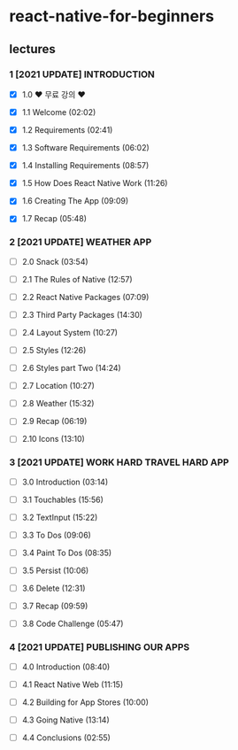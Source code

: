 # react-native-for-beginners

## lectures

### 1 [2021 UPDATE] INTRODUCTION

- [X] 1.0 ❤️ 무료 강의 ❤️

- [X] 1.1 Welcome (02:02)

- [X] 1.2 Requirements (02:41)

- [X] 1.3 Software Requirements (06:02)

- [X] 1.4 Installing Requirements (08:57)

- [X] 1.5 How Does React Native Work (11:26)

- [X] 1.6 Creating The App (09:09)

- [X] 1.7 Recap (05:48)

### 2 [2021 UPDATE] WEATHER APP

- [ ] 2.0 Snack (03:54)

- [ ] 2.1 The Rules of Native (12:57)

- [ ] 2.2 React Native Packages (07:09)

- [ ] 2.3 Third Party Packages (14:30)

- [ ] 2.4 Layout System (10:27)

- [ ] 2.5 Styles (12:26)

- [ ] 2.6 Styles part Two (14:24)

- [ ] 2.7 Location (10:27)

- [ ] 2.8 Weather (15:32)

- [ ] 2.9 Recap (06:19)

- [ ] 2.10 Icons (13:10)

### 3 [2021 UPDATE] WORK HARD TRAVEL HARD APP

- [ ] 3.0 Introduction (03:14)

- [ ] 3.1 Touchables (15:56)

- [ ] 3.2 TextInput (15:22)

- [ ] 3.3 To Dos (09:06)

- [ ] 3.4 Paint To Dos (08:35)

- [ ] 3.5 Persist (10:06)

- [ ] 3.6 Delete (12:31)

- [ ] 3.7 Recap (09:59)

- [ ] 3.8 Code Challenge (05:47)

### 4 [2021 UPDATE] PUBLISHING OUR APPS

- [ ] 4.0 Introduction (08:40)

- [ ] 4.1 React Native Web (11:15)

- [ ] 4.2 Building for App Stores (10:00)

- [ ] 4.3 Going Native (13:14)

- [ ] 4.4 Conclusions (02:55)
